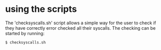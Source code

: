 # using the scripts

The 'checksyscalls.sh' script allows a simple way for the user to check if they have correctly error checked all their syscalls. 
The checking can be started by running:
```
$ checksyscalls.sh
```
